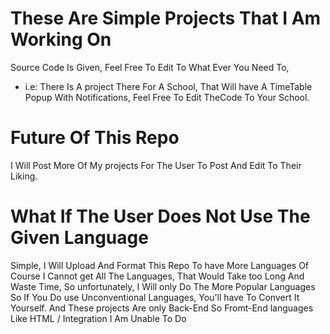 # These Are Simple Projects That I Am Working On
 Source Code Is Given, Feel Free To Edit To What Ever You Need To,
 * i.e: There Is A project There For A School, That Will have A TimeTable Popup With Notifications, Feel Free To Edit TheCode To Your School.

 # Future Of This Repo
 I Will Post More Of My projects For The User To Post And Edit To Their Liking.

 # What If The User Does Not Use The Given Language
 Simple, I Will Upload And Format This Repo To have More Languages
 Of Course I Cannot get All The Languages, That Would Take too Long And Waste Time, So unfortunately, I Will only Do The More Popular Languages
 So If You Do use Unconventional Languages, You'll have To Convert It Yourself.
 And These projects Are only Back-End So Fromt-End languages Like HTML / Integration I Am Unable To Do

